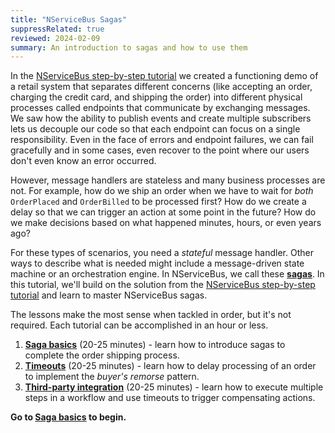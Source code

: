 ```yaml
---
title: "NServiceBus Sagas"
suppressRelated: true
reviewed: 2024-02-09
summary: An introduction to sagas and how to use them
---
```


In the [NServiceBus step-by-step tutorial](/tutorials/nservicebus-step-by-step/) we created a functioning demo of a retail system that separates different concerns (like accepting an order, charging the credit card, and shipping the order) into different physical processes called endpoints that communicate by exchanging messages. We saw how the ability to publish events and create multiple subscribers lets us decouple our code so that each endpoint can focus on a single responsibility. Even in the face of errors and endpoint failures, we can fail gracefully and in some cases, even recover to the point where our users don't even know an error occurred.

However, message handlers are stateless and many business processes are not. For example, how do we ship an order when we have to wait for *both* `OrderPlaced` and `OrderBilled` to be processed first? How do we create a delay so that we can trigger an action at some point in the future? How do we make decisions based on what happened minutes, hours, or even years ago?

For these types of scenarios, you need a *stateful* message handler. Other ways to describe what is needed might include a message-driven state machine or an orchestration engine. In NServiceBus, we call these [**sagas**](/nservicebus/sagas/). In this tutorial, we'll build on the solution from the [NServiceBus step-by-step tutorial](/tutorials/nservicebus-step-by-step/) and learn to master NServiceBus sagas.

The lessons make the most sense when tackled in order, but it's not required. Each tutorial can be accomplished in an hour or less.

1. [**Saga basics**](1-saga-basics/) (20-25 minutes) - learn how to introduce sagas to complete the order shipping process.
1. [**Timeouts**](2-timeouts/) (20-25 minutes) - learn how to delay processing of an order to implement the *buyer's remorse* pattern.
1. [**Third-party integration**](3-integration/) (20-25 minutes) - learn how to execute multiple steps in a workflow and use timeouts to trigger compensating actions.

**Go to [Saga basics](1-saga-basics/) to begin.**
